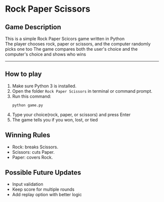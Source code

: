 # Rock Paper Scissors

## Game Description
This is a simple Rock Paper Scicors game written in Python  
The player chooses rock, paper or scissors, and the computer randomly picks one too
The game compares both the user's choice and the computer's choice and shows who wins

---

## How to play
1. Make sure Python 3 is installed.  
2. Open the folder `Rock Paper Scissors` in terminal or command prompt.  
3. Run this command:
    ```bash
    python game.py
    ```
4. Type your choice(rock, paper, or scissors) and press Enter
5. The game tells you if you won, lost, or tied

## Winning Rules 
- Rock: breaks Scissors.
- Scissors: cuts Paper.
- Paper: covers Rock.

## Possible Future Updates
- Input validation
- Keep score for multiple rounds
- Add replay option with better logic